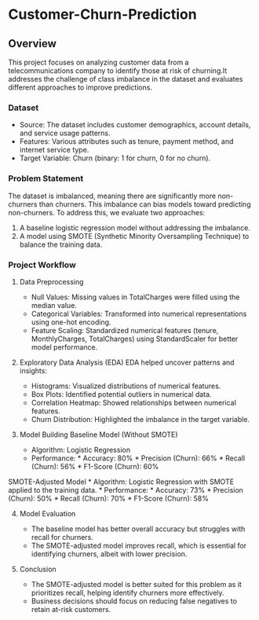 # Customer-Churn-Prediction
## Overview
 This project focuses on analyzing customer data from a telecommunications company to identify those at risk of churning.It addresses the challenge of class imbalance in the dataset and evaluates different approaches to improve predictions.

### Dataset
* Source: The dataset includes customer demographics, account details, and service usage patterns.
* Features: Various attributes such as tenure, payment method, and internet service type.
* Target Variable: Churn (binary: 1 for churn, 0 for no churn).

### Problem Statement
The dataset is imbalanced, meaning there are significantly more non-churners than churners. This imbalance can bias models toward predicting non-churners. To address this, we evaluate two approaches:
1. A baseline logistic regression model without addressing the imbalance.
2. A model using SMOTE (Synthetic Minority Oversampling Technique) to balance the training data.

### Project Workflow
1. Data Preprocessing
    * Null Values: Missing values in TotalCharges were filled using the median value.
    * Categorical Variables: Transformed into numerical representations using one-hot encoding.
    * Feature Scaling: Standardized numerical features (tenure, MonthlyCharges, TotalCharges) using StandardScaler for better model performance.

2. Exploratory Data Analysis (EDA)
EDA helped uncover patterns and insights:
    * Histograms: Visualized distributions of numerical features.
    * Box Plots: Identified potential outliers in numerical data.
    * Correlation Heatmap: Showed relationships between numerical features.
    * Churn Distribution: Highlighted the imbalance in the target variable.

3. Model Building
 Baseline Model (Without SMOTE)
    * Algorithm: Logistic Regression
    * Performance:
                * Accuracy: 80%
                * Precision (Churn): 66%
                * Recall (Churn): 56%
                * F1-Score (Churn): 60%

SMOTE-Adjusted Model
     * Algorithm: Logistic Regression with SMOTE applied to the training data.
     * Performance:
                * Accuracy: 73%
                * Precision (Churn): 50%
                * Recall (Churn): 70%
                * F1-Score (Churn): 58%
                
4. Model Evaluation
   * The baseline model has better overall accuracy but struggles with recall for churners.
   * The SMOTE-adjusted model improves recall, which is essential for identifying churners, albeit with lower precision.
     
5. Conclusion
   * The SMOTE-adjusted model is better suited for this problem as it prioritizes recall, helping identify churners more effectively.
   * Business decisions should focus on reducing false negatives to retain at-risk customers.

